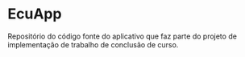 # EcuApp
Repositório do código fonte do aplicativo que faz parte do projeto de implementação de trabalho de conclusão de curso.
